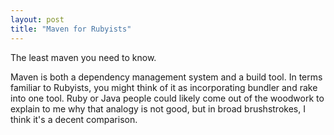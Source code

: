 ```yaml
---
layout: post
title: "Maven for Rubyists"
---
```


The least maven you need to know.

Maven is both a dependency management system and a build tool. In terms familiar to Rubyists, you might think of it as incorporating bundler and rake into one tool. Ruby or Java people could likely come out of the woodwork to explain to me why that analogy is not good, but in broad brushstrokes, I think it's a decent comparison.


